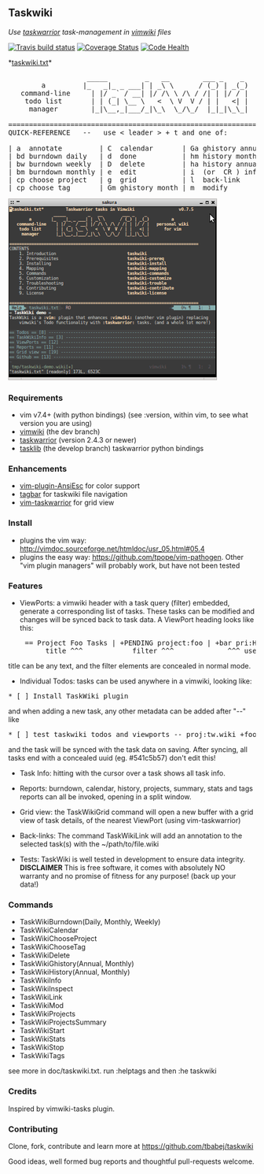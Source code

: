 ## Taskwiki

_Use [taskwarrior](http://taskwarrior.org) task-management in [vimwiki](https://github.com/vimwiki/vimwiki/tree/dev) files_

[![Travis build status](https://travis-ci.org/tbabej/taskwiki.svg?branch=master)](https://travis-ci.org/tbabej/taskwiki)
[![Coverage Status](https://coveralls.io/repos/tbabej/taskwiki/badge.svg?branch=master)](https://coveralls.io/r/tbabej/taskwiki?branch=master)
[![Code Health](https://landscape.io/github/tbabej/taskwiki/master/landscape.svg?style=flat)](https://landscape.io/github/tbabej/taskwiki/master)

   \*[taskwiki.txt](/doc/taskwiki.txt)\*
<pre>
                   _____         _   __        ___ _    _                    ~
        a         |_   _|_ _ ___| | _\ \      / (_) | _(_)         a         ~
   command-line     | |/ _` / __| |/ /\ \ /\ / /| | |/ / |   personal wiki   ~
    todo list       | | (_| \__ \   <  \ V  V / | |   <| |      for vim      ~
     manager        |_|\__,_|___/_|\_\  \_/\_/  |_|_|\_\_|                   ~
                                                                             ~
==============================================================================
QUICK-REFERENCE   --   use < leader > + t and one of:                          

| a  annotate         | C  calendar       | Ga ghistory annual | p  projects |
| bd burndown daily   | d  done           | hm history month   | s  summary  |
| bw burndown weekly  | D  delete         | ha history annual  | S  stats    |
| bm burndown monthly | e  edit           | i  (or  CR ) info  | t  tags     |
| cp choose project   | g  grid           | l  back-link       | +  start    |
| cp choose tag       | Gm ghistory month | m  modify          | -  stop     |
</pre>

![taskwiki demo](/doc/TaskWiki-demo.gif)

### Requirements

* vim v7.4+
   (with python bindings) (see :version, within vim, to see what version you are using)
* [vimwiki](https://github.com/vimwiki/vimwiki/tree/dev)
   (the dev branch)
* [taskwarrior](http://taskwarrior.org) 
   (version 2.4.3 or newer)
* [tasklib](https://github.com/tbabej/tasklib/tree/develop)
   (the develop branch) taskwarrior python bindings

### Enhancements
* [vim-plugin-AnsiEsc](https://github.com/powerman/vim-plugin-AnsiEsc) for color support
* [tagbar](https://github.com/majutsushi/tagbar) for taskwiki file navigation
* [vim-taskwarrior](https://github.com/farseer90718/vim-taskwarrior) for grid view

### Install

- plugins the vim way: http://vimdoc.sourceforge.net/htmldoc/usr_05.html#05.4
- plugins the easy way: https://github.com/tpope/vim-pathogen. Other "vim plugin managers" will probably work, but have not been tested

### Features

- ViewPorts: a vimwiki header with a task query (filter) embedded, generate
a corresponding list of tasks. These tasks can be modified and changes
will be synced back to task data.  A ViewPort heading looks like this:

<pre>
    == Project Foo Tasks | +PENDING project:foo | +bar pri:H ==
         title ^^^            filter ^^^             ^^^ user defaults
</pre>
title can be any text, and the filter elements are concealed in normal mode.

- Individual Todos: tasks can be used anywhere in a vimwiki, looking like:

<pre>
* [ ] Install TaskWiki plugin
</pre>

and when adding a new task, any other metadata can be added after "--" like

<pre>
* [ ] test taskwiki todos and viewports -- proj:tw.wiki +foo due:tomorrow
</pre>

and the task will be synced with the task data on saving. After syncing,
all tasks end with a concealed uuid (eg.  #541c5b57) don't edit this!

- Task Info: hitting <CR> with the cursor over a task shows all task info.

- Reports: burndown, calendar, history, projects, summary, stats and tags
reports can all be invoked, opening in a split window.

- Grid view: the TaskWikiGrid command will open a new buffer with a grid
view of task details, of the nearest ViewPort (using vim-taskwarrior)

- Back-links: The command TaskWikiLink will add an annotation to the selected
task(s) with the ~/path/to/file.wiki

- Tests: TaskWiki is well tested in development to ensure data integrity.
    **DISCLAIMER** This is free software, it comes with absolutely NO
    warranty and no promise of fitness for any purpose! (back up your data!)

### Commands
* TaskWikiBurndown(Daily, Monthly, Weekly)
* TaskWikiCalendar
* TaskWikiChooseProject
* TaskWikiChooseTag
* TaskWikiDelete
* TaskWikiGhistory(Annual, Monthly)
* TaskWikiHistory(Annual, Monthly)
* TaskWikiInfo
* TaskWikiInspect
* TaskWikiLink
* TaskWikiMod
* TaskWikiProjects
* TaskWikiProjectsSummary
* TaskWikiStart
* TaskWikiStats
* TaskWikiStop
* TaskWikiTags

see more in doc/taskwiki.txt. run :helptags and then :he taskwiki

### Credits

Inspired by vimwiki-tasks plugin.

### Contributing

Clone, fork, contribute and learn more at https://github.com/tbabej/taskwiki

Good ideas, well formed bug reports and thoughtful pull-requests welcome.


